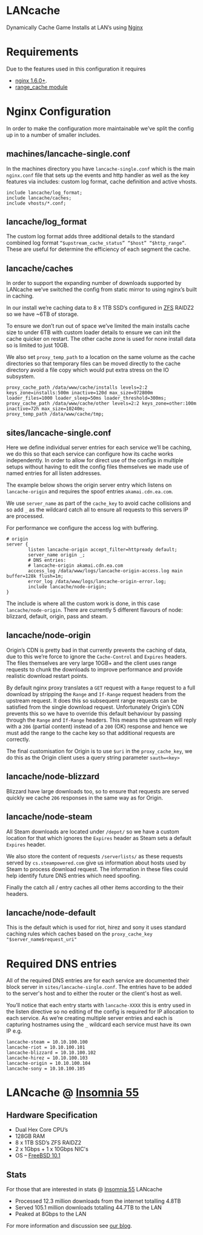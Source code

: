 # LANcache
Dynamically Cache Game Installs at LAN’s using [Nginx](http://nginx.org/)

# Requirements
Due to the features used in this configuration it requires
* [nginx 1.6.0+](http://nginx.org/).
* [range_cache module](https://github.com/multiplay/nginx-range-cache)

# Nginx Configuration
In order to make the configuration more maintainable we’ve split the config up in to a number of smaller includes.

## machines/lancache-single.conf
In the machines directory you have `lancache-single.conf` which is the main `nginx.conf` file that sets up the events and http handler as well as the key features via includes: custom log format, cache definition and active vhosts.
```nginx
include lancache/log_format;
include lancache/caches;
include vhosts/*.conf;
```
## lancache/log_format
The custom log format adds three additional details to the standard combined log format `“$upstream_cache_status” “$host” “$http_range”`. These are useful for determine the efficiency of each segment the cache.

## lancache/caches
In order to support the expanding number of downloads supported by LANcache we’ve switched the config from static mirror to using nginx’s built in caching.

In our install we’re caching data to 8 x 1TB SSD’s configured in [ZFS](http://open-zfs.org/) RAIDZ2 so we have ~6TB of storage.

To ensure we don’t run out of space we’ve limited the main installs cache size to under 6TB with custom loader details to ensure we can init the cache quicker on restart.
The other cache zone is used for none install data so is limited to just 10GB.

We also set `proxy_temp_path` to a location on the same volume as the cache directories so that temporary files can be moved directly to the cache directory avoid a file copy which would put extra stress on the IO subsystem.
```nginx
proxy_cache_path /data/www/cache/installs levels=2:2 keys_zone=installs:500m inactive=120d max_size=972800m loader_files=1000 loader_sleep=50ms loader_threshold=300ms;
proxy_cache_path /data/www/cache/other levels=2:2 keys_zone=other:100m inactive=72h max_size=10240m;
proxy_temp_path /data/www/cache/tmp;
```
## sites/lancache-single.conf
Here we define individual server entries for each service we’ll be caching, we do this so that each service can configure how its cache works independently.
In order to allow for direct use of the configs in multiple setups without having to edit the config files themselves we made use of named entries for all listen addresses.

The example below shows the origin server entry which listens on `lancache-origin` and requires the spoof entries `akamai.cdn.ea.com`.

We use `server_name` as part of the `cache_key` to avoid cache collisions and so add `_` as the wildcard catch all to ensure all requests to this servers IP are processed.

For performance we configure the access log with buffering.
```nginx
# origin
server {
        listen lancache-origin accept_filter=httpready default;
        server_name origin _;
        # DNS entries:
        # lancache-origin akamai.cdn.ea.com
        access_log /data/www/logs/lancache-origin-access.log main buffer=128k flush=1m;
        error_log /data/www/logs/lancache-origin-error.log;
        include lancache/node-origin;
}
```
The include is where all the custom work is done, in this case `lancache/node-origin`. There are currently 5 different flavours of node: blizzard, default, origin, pass and steam.

## lancache/node-origin
Origin’s CDN is pretty bad in that currently prevents the caching of data, due to this we’re force to ignore the `Cache-Control` and `Expires` headers. The files themselves are very large 10GB+ and the client uses range requests to chunk the downloads to improve performance and provide realistic download restart points.

By default nginx proxy translates a `GET` request with a `Range` request to a full download by stripping the `Range` and `If-Range` request headers from the upstream request. It does this so subsequent range requests can be satisfied from the single download request. Unfortunately Origin’s CDN prevents this so we have to override this default behaviour by passing through the `Range` and `If-Range` headers. This means the upstream will reply with a `206` (partial content) instead of a `200` (OK) response and hence we must add the range to the cache key so that additional requests are correctly.

The final customisation for Origin is to use `$uri` in the `proxy_cache_key`, we do this as the Origin client uses a query string parameter `sauth=<key>`

## lancache/node-blizzard
Blizzard have large downloads too, so to ensure that requests are served quickly we cache `206` responses in the same way as for Origin.

## lancache/node-steam
All Steam downloads are located under `/depot/` so we have a custom location for that which ignores the `Expires` header as Steam sets a default `Expires` header.

We also store the content of requests `/serverlists/` as these requests served by `cs.steampowered.com` give us information about hosts used by Steam to process download request. The information in these files could help identify future DNS entries which need spoofing.

Finally the catch all / entry caches all other items according to the their headers.

## lancache/node-default
This is the default which is used for riot, hirez and sony it uses standard caching rules which caches based on the `proxy_cache_key "$server_name$request_uri"`

# Required DNS entries
All of the required DNS entries are for each service are documented their block server in `sites/lancache-single.conf`.
The entries have to be added to the server's host and to either the router or the client's host as well.

You’ll notice that each entry starts with `lancache-XXXX` this is entry used in the listen directive so no editing of the config is required for IP allocation to each service. As we’re creating multiple server entries and each is capturing hostnames using the `_` wildcard each service must have its own IP e.g.
```
lancache-steam = 10.10.100.100
lancache-riot = 10.10.100.101
lancache-blizzard = 10.10.100.102
lancache-hirez = 10.10.100.103
lancache-origin = 10.10.100.104
lancache-sony = 10.10.100.105
```
# LANcache @ [Insomnia 55](https://insomniagamingfestival.com/)
## Hardware Specification
* Dual Hex Core CPU’s
* 128GB RAM
* 8 x 1TB SSD’s ZFS RAIDZ2
* 2 x 1Gbps + 1 x 10Gbps NIC's
* OS – [FreeBSD 10.1](https://www.freebsd.org/)

## Stats
For those that are interested in stats @ [Insomnia 55](https://insomniagamingfestival.com/) LANcache
* Processed 12.3 million downloads from the internet totalling 4.8TB
* Served 105.1 million downloads totalling 44.7TB to the LAN
* Peaked at 8Gbps to the LAN

For more information and discussion see [our blog](http://blog.multiplay.co.uk/2014/04/lancache-dynamically-caching-game-installs-at-lans-using-nginx/).
